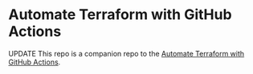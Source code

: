 # Automate Terraform with GitHub Actions

UPDATE
This repo is a companion repo to the [Automate Terraform with GitHub Actions](https://learn.hashicorp.com/tutorials/terraform/github-actions?in=terraform/automation).
